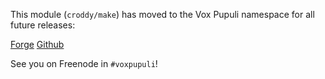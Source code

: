 This module (`croddy/make`) has moved to the Vox Pupuli namespace for all future releases:

[Forge](https://forge.puppet.com/puppet/make)
[Github](https://github.com/voxpupuli/puppet-make)

See you on Freenode in `#voxpupuli`!
